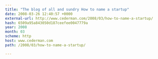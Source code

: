 ```yaml
---
title: "The blog of all and sundry How to name a startup"
date: 2008-03-26 12:40:57 +0000
external-url: http://www.cederman.com/2008/03/how-to-name-a-startup/
hash: 6509a95a843050d187ceefee0047779a
year: 2008
month: 03
scheme: http
host: www.cederman.com
path: /2008/03/how-to-name-a-startup/

---
```



